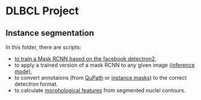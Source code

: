 # DLBCL Project

## Instance segmentation

 In this folder, there are scripts:
 - [to train a Mask RCNN based on the facebook detectron2](instance%20segmentation/mrcnn.py),
 - to apply a trained version of a mask RCNN to any given image [(inference mode)](instance%20segmentation/inference_mask_rcnn.py),  
 - to convert annotaions (from [QuPath](instance%20segmentation/qpath2detectron.py) or [instance masks](instance%20segmentation/mask2detectron.py)) to the correct detectron format.
 - to calculate [morphological features](nucfeatures.py) from segmented nuclei contours.

